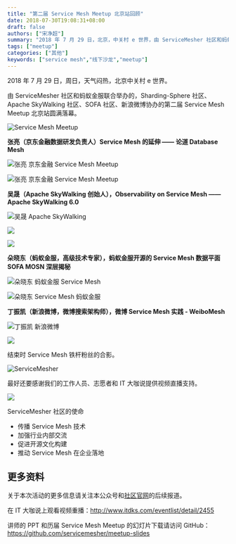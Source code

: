 ```yaml
---
title: "第二届 Service Mesh Meetup 北京站回顾"
date: 2018-07-30T19:08:31+08:00
draft: false
authors: ["宋净超"]
summary: "2018 年 7 月 29 日，北京，中关村 e 世界，由 ServiceMesher 社区和蚂蚁金服联合举办的，Sharding-Sphere 社区、Apache SkyWalking 社区、SOFA 社区、新浪微博协办的第二届 Service Mesh Meetup 北京站圆满落幕。"
tags: ["meetup"]
categories: ["其他"]
keywords: ["service mesh","线下沙龙","meetup"]
---
```


2018 年 7 月 29 日，周日，天气闷热，北京中关村 e 世界。

由 ServiceMesher 社区和蚂蚁金服联合举办的，Sharding-Sphere 社区、Apache SkyWalking 社区、SOFA 社区、新浪微博协办的第二届 Service Mesh Meetup 北京站圆满落幕。


![Service Mesh Meetup](006tNc79gy1fts3o06igyj30sg0j0afk.jpg)

**张亮（京东金融数据研发负责人）Service Mesh 的延伸 —— 论道 Database Mesh**

![张亮 京东金融 Service Mesh Meetup](006tNc79gy1fts3ow6pdxj30sg0j0wgn.jpg)

![张亮 京东金融 Service Mesh Meetup](006tNc79gy1fts3pcqgm9j30sg0j0tcm.jpg)

**吴晟（Apache SkyWalking 创始人），Observability on Service Mesh —— Apache SkyWalking 6.0**

![吴晟 Apache SkyWalking](006tNc79gy1fts3q2ethrj318w0u0tcq.jpg)

![](006tNc79gy1fts3qkcu6vj318w0u07go.jpg)

![](006tNc79gy1fts3qpj1b9j318w0u0k6r.jpg)

**朵晓东（蚂蚁金服，高级技术专家），蚂蚁金服开源的 Service Mesh 数据平面 SOFA MOSN 深层揭秘**

![朵晓东 蚂蚁金服 Service Mesh](006tNc79gy1fts3r3qc16j30sg0j0mzz.jpg)

![朵晓东 Service Mesh 蚂蚁金服](006tNc79gy1fts3reafsmj30sg0j0adi.jpg)

**丁振凯（新浪微博，微博搜索架构师），微博 Service Mesh 实践 - WeiboMesh**

![丁振凯 新浪微博](006tNc79gy1fts3rw3yerj30sg0j0wgx.jpg)

![](006tNc79gy1fts3s4hf4xj318w0u0qed.jpg)

结束时 Service Mesh 铁杆粉丝的合影。

![ServiceMesher](006tNc79gy1fts3smgw3rj317s0t8k4l.jpg)

最好还要感谢我们的工作人员、志愿者和 IT 大咖说提供视频直播支持。

![](006tNc79gy1fts3sveslgj318w0u0wr2.jpg)

ServiceMesher 社区的使命

- 传播 Service Mesh 技术
- 加强行业内部交流
- 促进开源文化构建
- 推动 Service Mesh 在企业落地

## 更多资料

关于本次活动的更多信息请关注本公众号和[社区官网](http://www.servicemesher.com)的后续报道。

在 IT 大咖说上观看视频重播：http://www.itdks.com/eventlist/detail/2455

讲师的 PPT 和历届 Service Mesh Meetup 的幻灯片下载请访问 GitHub：https://github.com/servicemesher/meetup-slides


